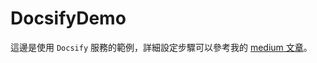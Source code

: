 # DocsifyDemo


這邊是使用 `Docsify` 服務的範例，詳細設定步驟可以參考我的 [medium 文章](https://link.medium.com/kOgyQmfYt8)。

